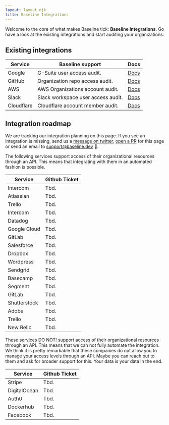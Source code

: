 ```yaml
---
layout: layout.njk
title: Baseline Integrations
---
```


Welcome to the core of what makes Baseline tick: **Baseline Integrations**. 
Go have a look at the existing integrations and start auditing your organizations.

## Existing integrations

| Service       | Baseline support                       | Docs
|---------------|----------------------------------------|---------------------------------------|
| Google        | G-Suite user access audit.             | [Docs](/integrations/google.html)     |
| GitHub        | Organization repo access audit.        | [Docs](/integrations/github.html)     |
| AWS           | AWS Organizations account audit.       | [Docs](/integrations/aws.html)        |
| Slack         | Slack workspace user access audit.     | [Docs](/integrations/slack.html)      |
| Cloudflare    | Cloudflare account member audit.       | [Docs](/integrations/cloudflare.html) |

## Integration roadmap

We are tracking our integration planning on this page. 
If you see an integration is missing, send us a [message on twitter](https://twitter.com/baselinehq), [open a PR](https://github.com/baseline-dev/docs/blob/master/src/content/integrations/index.md) for this page or send an email to [support@baseline.dev](mailto:support@baseline.dev) 🙏.

The following services support access of their organizational resources through an API.
This means that integrating with them in an automated fashion is possible.

| Service       | Github Ticket    |
|---------------|------------------|
| Intercom      | Tbd.             |
| Atlassian     | Tbd.             |
| Trello        | Tbd.             |
| Intercom      | Tbd.             |
| Datadog       | Tbd.             |
| Google Cloud  | Tbd.             |
| GitLab        | Tbd.             |
| Salesforce    | Tbd.             |
| Dropbox       | Tbd.             |
| Wordpress     | Tbd.             |
| Sendgrid      | Tbd.             |
| Basecamp      | Tbd.             |
| Segment       | Tbd.             |
| GitLab        | Tbd.             |
| Shutterstock  | Tbd.             |
| Adobe         | Tbd.             |
| Trello        | Tbd.             |
| New Relic     | Tbd.             |

These services DO NOT! support access of their organizational resources through an API.
This means that we can not fully automate the integration. 
We think it is pretty remarkable that these companies do not allow you to manage your access levels through an API.
Maybe you can reach out to them and ask for broader support for this. Your data is your data in the end.

| Service       | Github Ticket    |
|---------------|------------------|
| Stripe        | Tbd.             |
| DigitalOcean  | Tbd.             |
| Auth0         | Tbd.             |  
| Dockerhub     | Tbd.             |
| Facebook      | Tbd.             |